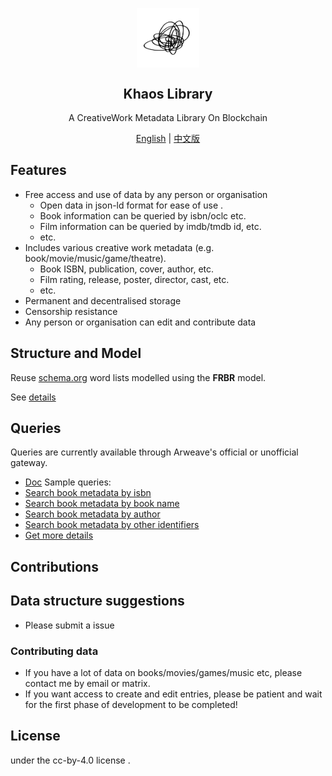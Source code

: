 <p align="center">
 <img width="100px" src="khaos.png" align="center" alt="KhaosLibrary" />
 <h2 align="center">Khaos Library</h2>
 <p align="center">A CreativeWork Metadata Library On Blockchain</p>

  <p align="center">
  </p>

  <p align="center">
    <a href="/README.md">English</a> |
    <a href="/README_zh.md">中文版</a>
  </p>
</p>

## Features 
- Free access and use of data by any person or organisation
  - Open data in json-ld format for ease of use .
  - Book information can be queried by isbn/oclc etc.
  - Film information can be queried by imdb/tmdb id, etc.
  - etc.
- Includes various creative work metadata (e.g. book/movie/music/game/theatre).
  - Book ISBN, publication, cover, author, etc.
  - Film rating, release, poster, director, cast, etc.
  - etc.
- Permanent and decentralised storage
- Censorship resistance
- Any person or organisation can edit and contribute data


## Structure and Model
Reuse [schema.org](https://schema.org) word lists modelled using the **FRBR** model.

See [details](doc/Model.md)

## Queries
Queries are currently available through Arweave's official or unofficial gateway.
- [Doc](doc/Query.md)
Sample queries:
- [Search book metadata by isbn](doc/Query.md#search-book-metadata-by-isbn)
- [Search book metadata by book name](doc/Query.md#search-book-metadata-by-book-name)
- [Search book metadata by author](doc/Query.md#search-book-metadata-by-author)
- [Search book metadata by other identifiers](doc/Query.md#search-book-metadata-by-other-identifiers)
- [Get more details](doc/Query.md#get-more-details)

## Contributions
## Data structure suggestions
- Please submit a issue
### Contributing data
- If you have a lot of data on books/movies/games/music etc, please contact me by email or matrix.
- If you want access to create and edit entries, please be patient and wait for the first phase of development to be completed!
## License 
under the   cc-by-4.0 license .

